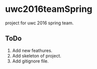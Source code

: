 # uwc2016teamSpring
project for uwc 2016  spring team.

## ToDo

1. Add new feathures.
2. Add skeleton of project.
3. Add gitignore file.
